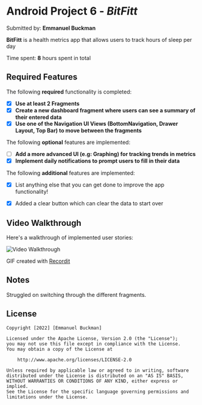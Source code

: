 # Android Project 6 - *BitFitt*

Submitted by: **Emmanuel Buckman**

**BitFitt** is a health metrics app that allows users to track hours of sleep per day  

Time spent: **8** hours spent in total

## Required Features

The following **required** functionality is completed:

- [x] **Use at least 2 Fragments**
- [x] **Create a new dashboard fragment where users can see a summary of their entered data**
- [x] **Use one of the Navigation UI Views (BottomNavigation, Drawer Layout, Top Bar) to move between the fragments**

The following **optional** features are implemented:

- [ ] **Add a more advanced UI (e.g: Graphing) for tracking trends in metrics**
- [x] **Implement daily notifications to prompt users to fill in their data**

The following **additional** features are implemented:

- [x] List anything else that you can get done to improve the app functionality!
- [x] Added a clear button which can clear the data to start over


## Video Walkthrough

Here's a walkthrough of implemented user stories:

<img src='http://g.recordit.co/Muz5cclcqi.gif' title='Video Walkthrough' width='' alt='Video Walkthrough' />

<!-- Replace this with whatever GIF tool you used! -->
GIF created with [Recordit](https://www.recordit.co) 
<!-- Recommended tools:
[Kap](https://getkap.co/) for macOS
[ScreenToGif](https://www.screentogif.com/) for Windows
[peek](https://github.com/phw/peek) for Linux. -->

## Notes

Struggled on switching through the different fragments.

## License

    Copyright [2022] [Emmanuel Buckman]

    Licensed under the Apache License, Version 2.0 (the "License");
    you may not use this file except in compliance with the License.
    You may obtain a copy of the License at

        http://www.apache.org/licenses/LICENSE-2.0

    Unless required by applicable law or agreed to in writing, software
    distributed under the License is distributed on an "AS IS" BASIS,
    WITHOUT WARRANTIES OR CONDITIONS OF ANY KIND, either express or implied.
    See the License for the specific language governing permissions and
    limitations under the License.

